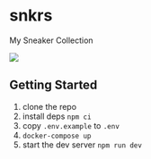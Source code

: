 # snkrs

My Sneaker Collection

![](app/assets/screenshot.jpg)

## Getting Started

1. clone the repo
2. install deps `npm ci`
3. copy `.env.example` to `.env`
4. `docker-compose up`
5. start the dev server `npm run dev`
